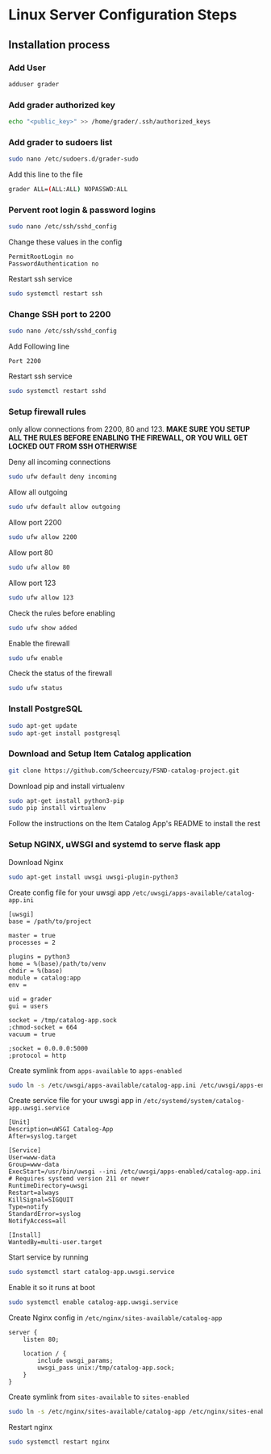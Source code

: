 # Linux Server Configuration Steps

## Installation process

### Add User 

```bash
adduser grader
```

### Add grader authorized key

```bash
echo "<public_key>" >> /home/grader/.ssh/authorized_keys
```

### Add grader to sudoers list

```bash
sudo nano /etc/sudoers.d/grader-sudo
```
Add this line to the file
```bash
grader ALL=(ALL:ALL) NOPASSWD:ALL
```

### Pervent root login & password logins

```bash
sudo nano /etc/ssh/sshd_config
```
Change these values in the config
```
PermitRootLogin no
PasswordAuthentication no
```

Restart ssh service
```bash
sudo systemctl restart ssh
```

### Change SSH port to 2200

```bash
sudo nano /etc/ssh/sshd_config
```

Add Following line

```
Port 2200
```

Restart ssh service

```bash
sudo systemctl restart sshd
```

### Setup firewall rules 

only allow connections from 2200, 80 and 123. **MAKE SURE YOU SETUP ALL THE RULES BEFORE ENABLING THE FIREWALL, OR YOU WILL GET LOCKED OUT FROM SSH OTHERWISE**

Deny all incoming connections
```bash
sudo ufw default deny incoming
```

Allow all outgoing 
```bash
sudo ufw default allow outgoing
```

Allow port 2200

```bash
sudo ufw allow 2200
```

Allow port 80

```bash
sudo ufw allow 80
```

Allow port 123

```bash
sudo ufw allow 123
```

Check the rules before enabling

```bash
sudo ufw show added
```

Enable the firewall

```bash
sudo ufw enable
```

Check the status of the firewall

```bash
sudo ufw status
```

### Install PostgreSQL

```bash
sudo apt-get update
sudo apt-get install postgresql
```

### Download and Setup Item Catalog application

```bash
git clone https://github.com/Scheercuzy/FSND-catalog-project.git
```

Download pip and install virtualenv

```bash
sudo apt-get install python3-pip
sudo pip install virtualenv
```

Follow the instructions on the Item Catalog App's README to install the rest

### Setup NGINX, uWSGI and systemd to serve flask app

Download Nginx

```bash
sudo apt-get install uwsgi uwsgi-plugin-python3
```

Create config file for your uwsgi app `/etc/uwsgi/apps-available/catalog-app.ini`

```
[uwsgi]
base = /path/to/project

master = true
processes = 2

plugins = python3
home = %(base)/path/to/venv
chdir = %(base)
module = catalog:app
env =

uid = grader
gui = users

socket = /tmp/catalog-app.sock
;chmod-socket = 664
vacuum = true

;socket = 0.0.0.0:5000
;protocol = http
```

Create symlink from `apps-available` to `apps-enabled`

```bash
sudo ln -s /etc/uwsgi/apps-available/catalog-app.ini /etc/uwsgi/apps-enabled/catalog-app.ini
```


Create service file for your uwsgi app in `/etc/systemd/system/catalog-app.uwsgi.service`

```
[Unit]
Description=uWSGI Catalog-App
After=syslog.target

[Service]
User=www-data
Group=www-data
ExecStart=/usr/bin/uwsgi --ini /etc/uwsgi/apps-enabled/catalog-app.ini
# Requires systemd version 211 or newer
RuntimeDirectory=uwsgi
Restart=always
KillSignal=SIGQUIT
Type=notify
StandardError=syslog
NotifyAccess=all

[Install]
WantedBy=multi-user.target
```

Start service by running 

```bash
sudo systemctl start catalog-app.uwsgi.service
```

Enable it so it runs at boot

```bash
sudo systemctl enable catalog-app.uwsgi.service
```

Create Nginx config in `/etc/nginx/sites-available/catalog-app`

```
server {
    listen 80;

    location / {
        include uwsgi_params;
        uwsgi_pass unix:/tmp/catalog-app.sock;
    }
}
```

Create symlink from `sites-available` to `sites-enabled`

```bash
sudo ln -s /etc/nginx/sites-available/catalog-app /etc/nginx/sites-enabled
```

Restart nginx

```bash
sudo systemctl restart nginx
```

